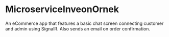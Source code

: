 # MicroserviceInveonOrnek

An eCommerce app that features a basic chat screen connecting customer and admin using SignalR. Also sends an email on order confirmation.
